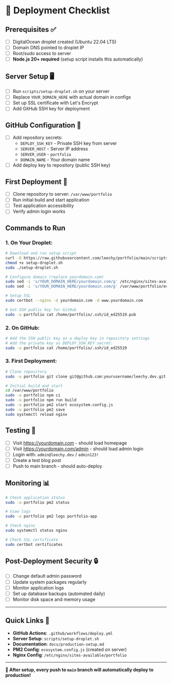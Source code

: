 # 🚀 Deployment Checklist

## Prerequisites ✅

- [ ] DigitalOcean droplet created (Ubuntu 22.04 LTS)
- [ ] Domain DNS pointed to droplet IP
- [ ] Root/sudo access to server
- [ ] **Node.js 20+ required** (setup script installs this automatically)

## Server Setup 🖥️

- [ ] Run `scripts/setup-droplet.sh` on your server
- [ ] Replace `YOUR_DOMAIN_HERE` with actual domain in configs
- [ ] Set up SSL certificate with Let's Encrypt
- [ ] Add GitHub SSH key for deployment

## GitHub Configuration 🔧

- [ ] Add repository secrets:
  - `DEPLOY_SSH_KEY` - Private SSH key from server
  - `SERVER_HOST` - Server IP address
  - `SERVER_USER` - `portfolio`
  - `DOMAIN_NAME` - Your domain name
- [ ] Add deploy key to repository (public SSH key)

## First Deployment 🎯

- [ ] Clone repository to server: `/var/www/portfolio`
- [ ] Run initial build and start application
- [ ] Test application accessibility
- [ ] Verify admin login works

## Commands to Run

### 1. On Your Droplet:

```bash
# Download and run setup script
curl -O https://raw.githubusercontent.com/leechy/portfolio/main/scripts/setup-droplet.sh
chmod +x setup-droplet.sh
sudo ./setup-droplet.sh

# Configure domain (replace yourdomain.com)
sudo sed -i 's/YOUR_DOMAIN_HERE/yourdomain.com/g' /etc/nginx/sites-available/portfolio
sudo sed -i 's/YOUR_DOMAIN_HERE/yourdomain.com/g' /var/www/portfolio/ecosystem.config.js

# Setup SSL
sudo certbot --nginx -d yourdomain.com -d www.yourdomain.com

# Get SSH public key for GitHub
sudo -u portfolio cat /home/portfolio/.ssh/id_ed25519.pub
```

### 2. On GitHub:

```bash
# Add the SSH public key as a deploy key in repository settings
# Add the private key as DEPLOY_SSH_KEY secret:
sudo -u portfolio cat /home/portfolio/.ssh/id_ed25519
```

### 3. First Deployment:

```bash
# Clone repository
sudo -u portfolio git clone git@github.com:yourusername/leechy.dev.git /var/www/portfolio

# Initial build and start
cd /var/www/portfolio
sudo -u portfolio npm ci
sudo -u portfolio npm run build
sudo -u portfolio pm2 start ecosystem.config.js
sudo -u portfolio pm2 save
sudo systemctl reload nginx
```

## Testing 🧪

- [ ] Visit https://yourdomain.com - should load homepage
- [ ] Visit https://yourdomain.com/admin - should load admin login
- [ ] Login with: `admin@leechy.dev` / `admin123!`
- [ ] Create a test blog post
- [ ] Push to main branch - should auto-deploy

## Monitoring 📊

```bash
# Check application status
sudo -u portfolio pm2 status

# View logs
sudo -u portfolio pm2 logs portfolio-app

# Check nginx
sudo systemctl status nginx

# Check SSL certificate
sudo certbot certificates
```

## Post-Deployment Security 🔒

- [ ] Change default admin password
- [ ] Update system packages regularly
- [ ] Monitor application logs
- [ ] Set up database backups (automated daily)
- [ ] Monitor disk space and memory usage

---

## Quick Links 🔗

- **GitHub Actions**: `.github/workflows/deploy.yml`
- **Server Setup**: `scripts/setup-droplet.sh`
- **Documentation**: `docs/production-setup.md`
- **PM2 Config**: `ecosystem.config.js` (created on server)
- **Nginx Config**: `/etc/nginx/sites-available/portfolio`

---

**🎉 After setup, every push to `main` branch will automatically deploy to production!**
